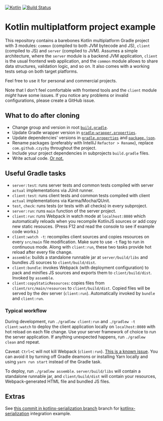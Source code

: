 [![Kotlin](https://img.shields.io/badge/kotlin-1.2.21-orange.svg)](http://kotlinlang.org/)
[![Build Status](https://travis-ci.org/czyzby/kotlin-multiplatform-example.svg?branch=master)](https://travis-ci.org/czyzby/kotlin-multiplatform-example)

# Kotlin multiplatform project example

This repository contains a barebones Kotlin multiplatform Gradle project with 3 modules: `common` (compiled to both JVM
bytecode and JS), `client` (compiled to JS) and `server` (complied to JVM). Assumes a simple architecture, where the
`server` module is a backend JVM application, `client` is the usual frontend web application, and the `common` module
allows to share data structures, validation logic, and so on. It also comes with a working tests setup on both target
platforms.

Feel free to use it for personal and commercial projects. 

Note that I don't feel comfortable with frontend tools and the `client` module _might_ have some issues. If you notice
any problems or invalid configurations, please create a GitHub issue.

## What to do after cloning

* Change group and version in root [`build.gradle`](build.gradle).
* Update Gradle wrapper version in [`gradle-wrapper.properties`](gradle/wrapper/gradle-wrapper.properties).
* Update dependencies' versions in [`gradle.properties`](gradle.properties) and [`package.json`](client/package.json).
* Rename packages (preferably with IntelliJ `Refactor > Rename`), replace `com.github.czyzby` throughout the project.
* Include your project dependencies in subprojects `build.gradle` files.
* Write actual code. [Or not.](https://github.com/kelseyhightower/nocode)

## Useful Gradle tasks

* `server:test`: runs server tests and common tests compiled with server `actual` implementations via JUnit runner.
* `client:test`: runs client tests and common tests compiled with client `actual` implementations via Karma/Mocha/QUnit.
* `test`, `check`: runs tests (or tests with all checks) in every subproject.
* `server:run`: runs `main` function of the server project.
* `client:run`: runs Webpack in watch mode at `localhost:8080` which automatically reloads when you recompile KotlinJS
sources or add copy new static resouces. (Press F12 and read the console to see if example code works.)
* `client:watch -t`: recompiles client sources and copies resources on every `src/main` file modification. Make sure to
use `-t` flag to run in continuous mode. Along with `client:run`, these two tasks provide hot reload after every file
change.
* `assemble`: builds a standalone runnable jar at `server/build/libs` and bundles JS sources to `client/build/dist`.
* `client:bundle`: invokes Webpack (with deployment configuration) to pack and minifies JS sources and exports them to
`client/build/dist`. Invoked by `assemble`.
* `client:copyStaticResources`: copies files from `client/src/main/resources` to `client/build/dist`. Copied files will
be served by the dev server (`client:run`). Automatically invoked by `bundle` and `client:run`.

### Typical workflow

During development, run `./gradlew client:run` and `./gradlew -t client:watch` to deploy the client application locally
on `localhost:8080` with hot reload on each file change. Use your server framework of choice to run the server
application. If anything unexpected happens, run `./gradlew clean` and repeat.

Caveat: `Ctrl+C` will not kill Webpack (`client:run`). [This is a known issue](https://github.com/srs/gradle-node-plugin/issues/143).
You can avoid it by turning off Gradle deamons or installing Yarn locally and using `yarn run start` instead of the
Gradle task.

To deploy, run `./gradlew assemble`. `server/build/libs` will contain a standalone runnable jar, and `client/build/dist`
will contain your resources, Webpack-generated HTML file and bundled JS files.

## Extras

See [this commit in kotlinx-serialization branch](https://github.com/czyzby/kotlin-multiplatform-example/commit/2be66023daf2736c1946f5c753221a45dd3ec1d4)
branch for [kotlinx-serialization](https://github.com/Kotlin/kotlinx.serialization) integration example.
